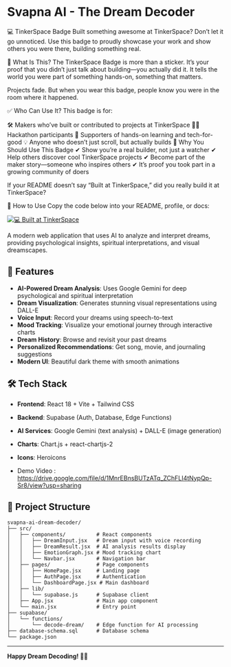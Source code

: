 # Svapna AI - The Dream Decoder

💻 TinkerSpace Badge
Built something awesome at TinkerSpace?
Don’t let it go unnoticed.
Use this badge to proudly showcase your work and show others you were there, building something real.

🌟 What Is This?
The TinkerSpace Badge is more than a sticker. It’s your proof that you didn’t just talk about building—you actually did it.
It tells the world you were part of something hands-on, something that matters.

Projects fade. But when you wear this badge, people know you were in the room where it happened.

✅ Who Can Use It?
This badge is for:

🛠 Makers who’ve built or contributed to projects at TinkerSpace
👩‍💻 Hackathon participants
📣 Supporters of hands-on learning and tech-for-good
💡 Anyone who doesn’t just scroll, but actually builds
📌 Why You Should Use This Badge
✔ Show you’re a real builder, not just a watcher
✔ Help others discover cool TinkerSpace projects
✔ Become part of the maker story—someone who inspires others
✔ It’s proof you took part in a growing community of doers

If your README doesn’t say “Built at TinkerSpace,” did you really build it at TinkerSpace?

🧩 How to Use
Copy the code below into your README, profile, or docs:

[![💻 Built at TinkerSpace](https://img.shields.io/badge/Built%20at-TinkerSpace-blueviolet?style=for-the-badge&label=%F0%9F%92%BBBuilt%20at&labelColor=turquoise&color=white)](https://tinkerhub.org/tinkerspace)


A modern web application that uses AI to analyze and interpret dreams, providing psychological insights, spiritual interpretations, and visual dreamscapes.

## 🌟 Features

- **AI-Powered Dream Analysis**: Uses Google Gemini for deep psychological and spiritual interpretation
- **Dream Visualization**: Generates stunning visual representations using DALL-E
- **Voice Input**: Record your dreams using speech-to-text
- **Mood Tracking**: Visualize your emotional journey through interactive charts
- **Dream History**: Browse and revisit your past dreams
- **Personalized Recommendations**: Get song, movie, and journaling suggestions
- **Modern UI**: Beautiful dark theme with smooth animations

## 🛠️ Tech Stack

- **Frontend**: React 18 + Vite + Tailwind CSS
- **Backend**: Supabase (Auth, Database, Edge Functions)
- **AI Services**: Google Gemini (text analysis) + DALL-E (image generation)
- **Charts**: Chart.js + react-chartjs-2
- **Icons**: Heroicons

- Demo Video : https://drive.google.com/file/d/1MnrEBnsBUTzATq_ZChFLI4tNypQp-Sr8/view?usp=sharing


## 📁 Project Structure

```
svapna-ai-dream-decoder/
├── src/
│   ├── components/          # React components
│   │   ├── DreamInput.jsx   # Dream input with voice recording
│   │   ├── DreamResult.jsx  # AI analysis results display
│   │   ├── EmotionGraph.jsx # Mood tracking chart
│   │   └── Navbar.jsx       # Navigation bar
│   ├── pages/               # Page components
│   │   ├── HomePage.jsx     # Landing page
│   │   ├── AuthPage.jsx     # Authentication
│   │   └── DashboardPage.jsx # Main dashboard
│   ├── lib/
│   │   └── supabase.js      # Supabase client
│   ├── App.jsx              # Main app component
│   └── main.jsx             # Entry point
├── supabase/
│   └── functions/
│       └── decode-dream/    # Edge function for AI processing
├── database-schema.sql      # Database schema
└── package.json
```

---

**Happy Dream Decoding! 🌙✨** 
